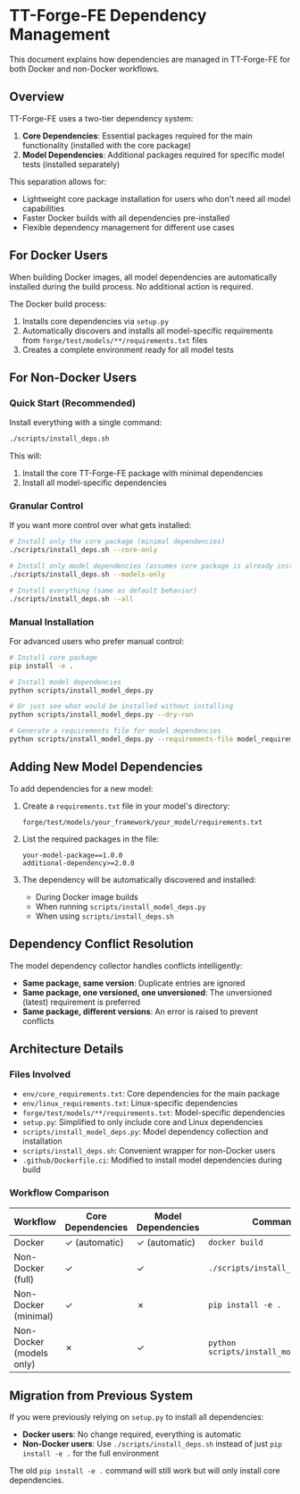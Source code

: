# TT-Forge-FE Dependency Management

This document explains how dependencies are managed in TT-Forge-FE for both Docker and non-Docker workflows.

## Overview

TT-Forge-FE uses a two-tier dependency system:

1. **Core Dependencies**: Essential packages required for the main functionality (installed with the core package)
2. **Model Dependencies**: Additional packages required for specific model tests (installed separately)

This separation allows for:
- Lightweight core package installation for users who don't need all model capabilities
- Faster Docker builds with all dependencies pre-installed
- Flexible dependency management for different use cases

## For Docker Users

When building Docker images, all model dependencies are automatically installed during the build process. No additional action is required.

The Docker build process:
1. Installs core dependencies via `setup.py`
2. Automatically discovers and installs all model-specific requirements from `forge/test/models/**/requirements.txt` files
3. Creates a complete environment ready for all model tests

## For Non-Docker Users

### Quick Start (Recommended)

Install everything with a single command:

```bash
./scripts/install_deps.sh
```

This will:
1. Install the core TT-Forge-FE package with minimal dependencies
2. Install all model-specific dependencies

### Granular Control

If you want more control over what gets installed:

```bash
# Install only the core package (minimal dependencies)
./scripts/install_deps.sh --core-only

# Install only model dependencies (assumes core package is already installed)
./scripts/install_deps.sh --models-only

# Install everything (same as default behavior)
./scripts/install_deps.sh --all
```

### Manual Installation

For advanced users who prefer manual control:

```bash
# Install core package
pip install -e .

# Install model dependencies
python scripts/install_model_deps.py

# Or just see what would be installed without installing
python scripts/install_model_deps.py --dry-run

# Generate a requirements file for model dependencies
python scripts/install_model_deps.py --requirements-file model_requirements.txt
```

## Adding New Model Dependencies

To add dependencies for a new model:

1. Create a `requirements.txt` file in your model's directory:
   ```
   forge/test/models/your_framework/your_model/requirements.txt
   ```

2. List the required packages in the file:
   ```
   your-model-package==1.0.0
   additional-dependency>=2.0.0
   ```

3. The dependency will be automatically discovered and installed:
   - During Docker image builds
   - When running `scripts/install_model_deps.py`
   - When using `scripts/install_deps.sh`

## Dependency Conflict Resolution

The model dependency collector handles conflicts intelligently:

- **Same package, same version**: Duplicate entries are ignored
- **Same package, one versioned, one unversioned**: The unversioned (latest) requirement is preferred
- **Same package, different versions**: An error is raised to prevent conflicts

## Architecture Details

### Files Involved

- `env/core_requirements.txt`: Core dependencies for the main package
- `env/linux_requirements.txt`: Linux-specific dependencies
- `forge/test/models/**/requirements.txt`: Model-specific dependencies
- `setup.py`: Simplified to only include core and Linux dependencies
- `scripts/install_model_deps.py`: Model dependency collection and installation
- `scripts/install_deps.sh`: Convenient wrapper for non-Docker users
- `.github/Dockerfile.ci`: Modified to install model dependencies during build

### Workflow Comparison

| Workflow | Core Dependencies | Model Dependencies | Command |
|----------|-------------------|-------------------|---------|
| Docker | ✓ (automatic) | ✓ (automatic) | `docker build` |
| Non-Docker (full) | ✓ | ✓ | `./scripts/install_deps.sh` |
| Non-Docker (minimal) | ✓ | ✗ | `pip install -e .` |
| Non-Docker (models only) | ✗ | ✓ | `python scripts/install_model_deps.py` |

## Migration from Previous System

If you were previously relying on `setup.py` to install all dependencies:

- **Docker users**: No change required, everything is automatic
- **Non-Docker users**: Use `./scripts/install_deps.sh` instead of just `pip install -e .` for the full environment

The old `pip install -e .` command will still work but will only install core dependencies.
